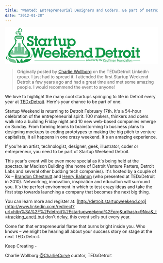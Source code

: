 ```yaml
---
title: "Wanted: Entrepreneurial Designers and Coders. Be part of Detroit's next cool startup at SWD."
date: "2012-01-28"
---
```


[![Startup Weekend Detroit](/images/StartupDetroitMasthead.jpg "Startup Weekend Detroit")](http://detroit.startupweekend.org/)

> Originally posted by [Charlie Wollborg](https://twitter.com/#!/charliecurve) on the TEDxDetroit LinkedIn group. I just had to spread it. I attended the first Startup Weekend Detroit a few years ago and had a great time and met some amazing people. I would recommend the event to anyone!

We love to highlight the many cool startups springing to life in Detroit every year at [TEDxDetroit](http://tedxdetroit.com/). Here's your chance to be part of one.

Startup Weekend is returning to Detroit February 17th. It's a 54-hour celebration of the entrepreneurial spirit. 100 makers, thinkers and doers walk into a building Friday night and 10 new web-based companies emerge on Sunday. From forming teams to brainstorming to business plans to designing mockups to coding prototypes to making the big pitch to venture capitalists, it all happens in one crazy weekend. It's an amazing experience.

If you're an artist, technologist, designer, geek, illustrator, coder or entrepreneur, you need to be part of Startup Weekend Detroit.

This year's event will be even more special as it's being held at the spectacular Madison Building (the home of Detroit Venture Parters, Detroit Labs and several other budding tech companies). It's hosted by a couple of Xs – [Brandon Chestnutt](https://twitter.com/#!/bchesnutt) and [Henry Balanon](https://twitter.com/#!/balanon) (who presented at TEDxDetroit in 2010). Networking, innovation, inspiration and education will surround you. It's the perfect environment in which to test crazy ideas and take the first step towards launching a company that becomes the next big thing.

You can learn more and register at: [http://detroit.startupweekend.org](http://www.linkedin.com/redirect?url=http%3A%2F%2Fdetroit%2Estartupweekend%2Eorg&urlhash=9Nca&_t=tracking_anet) but don't delay, this event sells out every year.

Come fan that entrepreneurial flame that burns bright inside you. Who knows – we might be hearing all about your success story on stage at the next TEDxDetroit.

Keep Creating -

Charlie Wollborg [@CharlieCurve](https://twitter.com/#!/charliecurve) curator, TEDxDetroit
